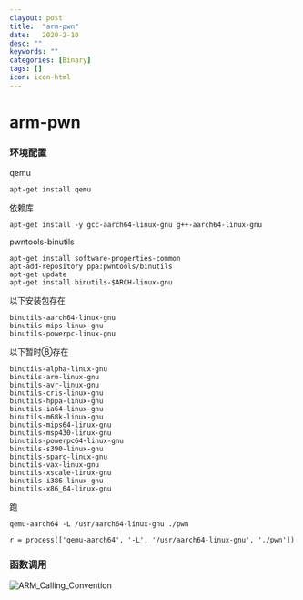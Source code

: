 ```yaml
---
clayout: post
title:  "arm-pwn"
date:   2020-2-10
desc: ""
keywords: ""
categories: [Binary]
tags: []
icon: icon-html
---
```


# arm-pwn

### 环境配置

qemu

```
apt-get install qemu
```

依赖库

```
apt-get install -y gcc-aarch64-linux-gnu g++-aarch64-linux-gnu
```

pwntools-binutils

```
apt-get install software-properties-common
apt-add-repository ppa:pwntools/binutils
apt-get update
apt-get install binutils-$ARCH-linux-gnu
```

以下安装包存在

```
binutils-aarch64-linux-gnu
binutils-mips-linux-gnu
binutils-powerpc-linux-gnu
```

以下暂时⑧存在

```
binutils-alpha-linux-gnu
binutils-arm-linux-gnu
binutils-avr-linux-gnu
binutils-cris-linux-gnu
binutils-hppa-linux-gnu
binutils-ia64-linux-gnu
binutils-m68k-linux-gnu
binutils-mips64-linux-gnu
binutils-msp430-linux-gnu
binutils-powerpc64-linux-gnu
binutils-s390-linux-gnu
binutils-sparc-linux-gnu
binutils-vax-linux-gnu
binutils-xscale-linux-gnu
binutils-i386-linux-gnu
binutils-x86_64-linux-gnu
```

跑

```
qemu-aarch64 -L /usr/aarch64-linux-gnu ./pwn
```

```
r = process(['qemu-aarch64', '-L', '/usr/aarch64-linux-gnu', './pwn'])
```



### 函数调用

![ARM_Calling_Convention](https://raw.githubusercontent.com/AiDaiP/images/master/pwnARM_Calling_Convention.png)